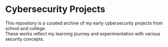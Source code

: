 # Cybersecurity Projects
This repository is a curated archive of my early cybersecurity projects from school and college.  
These works reflect my learning journey and experimentation with various security concepts.

